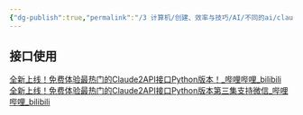 ```yaml
---
{"dg-publish":true,"permalink":"/3 计算机/创建、效率与技巧/AI/不同的ai/claude/claude2/","title":"claude2"}
---
```



## 接口使用
[全新上线！免费体验最热门的Claude2API接口Python版本！\_哔哩哔哩\_bilibili](https://www.bilibili.com/video/BV1Cz4y1x7BV/?spm_id_from=333.337.search-card.all.click&vd_source=20cb3e7c6ad3d64f0eb2d763ff005080)  
[全新上线！免费体验最热门的Claude2API接口Python版本第三集支持微信\_哔哩哔哩\_bilibili](https://www.bilibili.com/video/BV1f8411R7Aj/?buvid=XY630CE669F34078F341989B1EE06E60B0127&is_story_h5=false&mid=g8UDjEqHIS5oCexxb9oAEQ%3D%3D&p=1&plat_id=116&share_from=ugc&share_medium=android&share_plat=android&share_session_id=3b323127-d6a0-490b-b99a-cc87ff1972ea&share_source=COPY&share_tag=s_i&timestamp=1692592296&unique_k=r2vnNj2&up_id=1527002698)